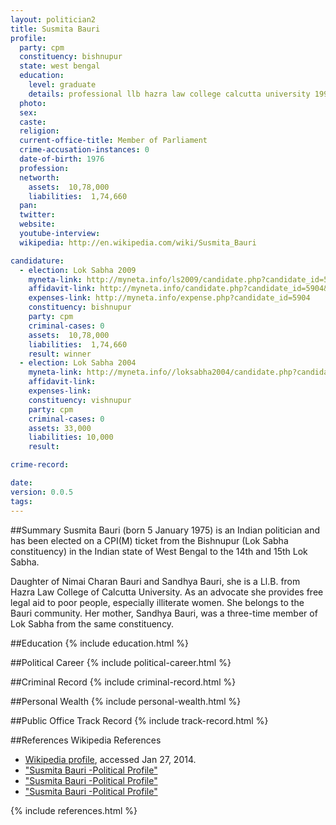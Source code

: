```yaml
---
layout: politician2
title: Susmita Bauri
profile: 
  party: cpm
  constituency: bishnupur
  state: west bengal
  education: 
    level: graduate
    details: professional llb hazra law college calcutta university 1998
  photo: 
  sex: 
  caste: 
  religion: 
  current-office-title: Member of Parliament
  crime-accusation-instances: 0
  date-of-birth: 1976
  profession: 
  networth: 
    assets:  10,78,000
    liabilities:  1,74,660
  pan: 
  twitter: 
  website: 
  youtube-interview: 
  wikipedia: http://en.wikipedia.com/wiki/Susmita_Bauri

candidature: 
  - election: Lok Sabha 2009
    myneta-link: http://myneta.info/ls2009/candidate.php?candidate_id=5904
    affidavit-link: http://myneta.info/candidate.php?candidate_id=5904&scan=original
    expenses-link: http://myneta.info/expense.php?candidate_id=5904
    constituency: bishnupur 
    party: cpm
    criminal-cases: 0
    assets:  10,78,000
    liabilities:  1,74,660
    result: winner 
  - election: Lok Sabha 2004
    myneta-link: http://myneta.info//loksabha2004/candidate.php?candidate_id=5431
    affidavit-link: 
    expenses-link: 
    constituency: vishnupur 
    party: cpm
    criminal-cases: 0
    assets: 33,000
    liabilities: 10,000
    result:  

crime-record: 

date: 
version: 0.0.5
tags: 
---
```

##Summary
Susmita Bauri (born 5 January 1975) is an Indian politician and has been elected on a CPI(M) ticket from the Bishnupur (Lok Sabha constituency) in the Indian state of West Bengal to the 14th and 15th Lok Sabha.

Daughter of Nimai Charan Bauri and Sandhya Bauri, she is a Ll.B. from Hazra Law College of Calcutta University. As an advocate she provides free legal aid to poor people, especially illiterate women. She belongs to the Bauri community. Her mother, Sandhya Bauri, was a three-time member of Lok Sabha from the same constituency.


##Education
{% include education.html %}


##Political Career
{% include political-career.html %}


##Criminal Record
{% include criminal-record.html %}


##Personal Wealth
{% include personal-wealth.html %}


##Public Office Track Record
{% include track-record.html %}


##References
Wikipedia References
- [Wikipedia profile]({{page.profile.wikipedia}}), accessed Jan 27, 2014.
- ["Susmita Bauri -Political Profile"][wiki1]
- ["Susmita Bauri -Political Profile"][wiki2]
- ["Susmita Bauri -Political Profile"][wiki3]

[wiki1]: http://westbengalelectionresult.com/susmita-bauri-political-profilecontact-blogs-news-address/321
[wiki2]: http://india.gov.in/govt/loksabhampbiodata.php?mpcode=4193
[wiki3]: http://www.telegraphindia.com/1040207/asp/bengal/story_2871158.asp


{% include references.html %}
